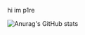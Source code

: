 hi im p1re

![Anurag's GitHub stats](https://github-readme-stats.vercel.app/api?username=p1re&show_icons=true&theme=gruvbox)
